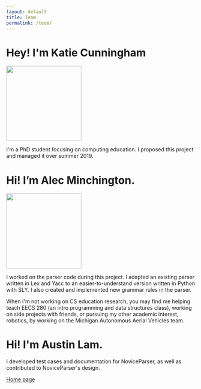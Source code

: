 ```yaml
---
layout: default
title: Team
permalink: /team/
---
```


# Hey! I'm Katie Cunningham

<img src="../katie.jpg" width="200"/>

I'm a PhD student focusing on computing education. I proposed this project and managed it over summer 2019.


# Hi! I’m Alec Minchington.

<img src="../alec.jpg" width="200"/>

I worked on the parser code during this project. I adapted an existing parser written in Lex and Yacc to an easier-to-understand version written in Python with SLY. I also created and implemented new grammar rules in the parser. 

When I'm not working on CS education research, you may find me helping teach EECS 280 (an intro programming and data structures class), working on side projects with friends, or pursuing my other academic interest, robotics, by working on the Michigan Autonomous Aerial Vehicles team.


# Hi! I'm Austin Lam.

I developed test cases and documentation for NoviceParser, as well as contributed to NoviceParser's design.

[Home page](../)
